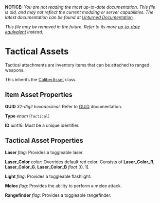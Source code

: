 **NOTICE:** *You are not reading the most up-to-date documentation. This file is old, and may not reflect the current modding or server capabilities. The latest documentation can be found at [Unturned Documentation](https://docs.smartlydressedgames.com/).*

*This file may be removed in the future. Refer to its more [up-to-date equivalent](https://docs.smartlydressedgames.com/en/stable/assets/item-asset/tactical-asset.html) instead.*

Tactical Assets
===============

Tactical attachments are inventory items that can be attached to ranged weapons.

This inherits the [CaliberAsset](/ItemAsset/CaliberAsset.md) class.

Item Asset Properties
---------------------

**GUID** *32-digit hexadecimal*: Refer to [GUID](/GUID.md) documentation.

**Type** *enum* (`Tactical`)

**ID** *uint16*: Must be a unique identifier.

Tactical Asset Properties
-------------------------

**Laser** *flag*: Provides a toggleable laser.

**Laser_Color** *color*: Overrides default red color. Consists of **Laser_Color_R**, **Laser_Color_G**, **Laser_Color_B** *float* [0, 1].

**Light** *flag*: Provides a toggleable flashlight.

**Melee** *flag*: Provides the ability to perform a melee attack.

**Rangefinder** *flag*: Provides a toggleable rangefinder.
